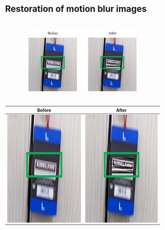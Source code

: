 <br>
<h1><strong>Restoration of motion blur images</strong></h1>
<br>

<p align="center">
  <img src="Images/1_Demonstration.jpg" width="70%" height="70%">
</p>

<br>








| Before      |After        |
:-------------------------:|:-------------------------:
<img src="Images/1_Before.jpg" width="350" height="350"> | <img src="Images/1_After.jpg" width="350" height="350">

  
